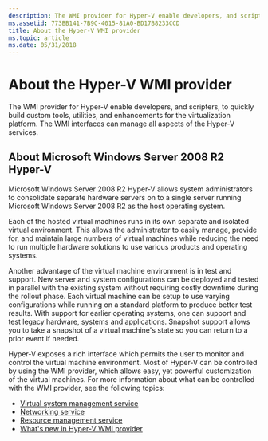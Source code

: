 ```yaml
---
description: The WMI provider for Hyper-V enable developers, and scripters, to quickly build custom tools, utilities, and enhancements for the virtualization platform. The WMI interfaces can manage all aspects of the Hyper-V services.
ms.assetid: 773BB141-7B9C-4015-81A0-BD17B8233CCD
title: About the Hyper-V WMI provider
ms.topic: article
ms.date: 05/31/2018
---
```


# About the Hyper-V WMI provider

The WMI provider for Hyper-V enable developers, and scripters, to quickly build custom tools, utilities, and enhancements for the virtualization platform. The WMI interfaces can manage all aspects of the Hyper-V services.

## About Microsoft Windows Server 2008 R2 Hyper-V

Microsoft Windows Server 2008 R2 Hyper-V allows system administrators to consolidate separate hardware servers on to a single server running Microsoft Windows Server 2008 R2 as the host operating system.

Each of the hosted virtual machines runs in its own separate and isolated virtual environment. This allows the administrator to easily manage, provide for, and maintain large numbers of virtual machines while reducing the need to run multiple hardware solutions to use various products and operating systems.

Another advantage of the virtual machine environment is in test and support. New server and system configurations can be deployed and tested in parallel with the existing system without requiring costly downtime during the rollout phase. Each virtual machine can be setup to use varying configurations while running on a standard platform to produce better test results. With support for earlier operating systems, one can support and test legacy hardware, systems and applications. Snapshot support allows you to take a snapshot of a virtual machine's state so you can return to a prior event if needed.

Hyper-V exposes a rich interface which permits the user to monitor and control the virtual machine environment. Most of Hyper-V can be controlled by using the WMI provider, which allows easy, yet powerful customization of the virtual machines. For more information about what can be controlled with the WMI provider, see the following topics:

-   [Virtual system management service](virtual-system-management-service.md)
-   [Networking service](networking-service.md)
-   [Resource management service](resource-management-service.md)
-   [What's new in Hyper-V WMI provider](what-s-new-in-hyper-v.md)

 

 




